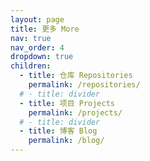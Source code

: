 ```yaml
---
layout: page
title: 更多 More
nav: true
nav_order: 4
dropdown: true
children:
  - title: 仓库 Repositories
    permalink: /repositories/
  # - title: divider
  - title: 项目 Projects
    permalink: /projects/
  # - title: divider
  - title: 博客 Blog
    permalink: /blog/
---
```

